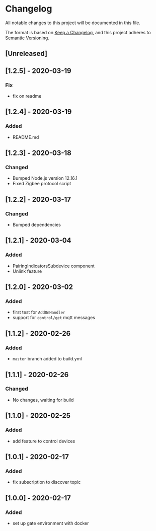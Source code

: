 # Changelog
All notable changes to this project will be documented in this file.


The format is based on [Keep a Changelog](https://keepachangelog.com/en/1.0.0/),
and this project adheres to [Semantic Versioning](https://semver.org/spec/v2.0.0.html).

## [Unreleased]
## [1.2.5] - 2020-03-19
### Fix
- fix on readme

## [1.2.4] - 2020-03-19
### Added
- README.md

## [1.2.3] - 2020-03-18
### Changed
- Bumped Node.js version 12.16.1
- Fixed Zigbee protocol script

## [1.2.2] - 2020-03-17
### Changed
- Bumped dependencies

## [1.2.1] - 2020-03-04
### Added
- PairingIndicatorsSubdevice component
- Unlink feature

## [1.2.0] - 2020-03-02
### Added
- first test for `AddOnHandler`
- support for `control/get` mqtt messages

## [1.1.2] - 2020-02-26
### Added
- `master` branch added to build.yml 

## [1.1.1] - 2020-02-26
### Changed
- No changes, waiting for build

## [1.1.0] - 2020-02-25
### Added
- add feature to control devices

## [1.0.1] - 2020-02-17
### Added
- fix subscription to discover topic

## [1.0.0] - 2020-02-17
### Added
- set up gate environment with docker
